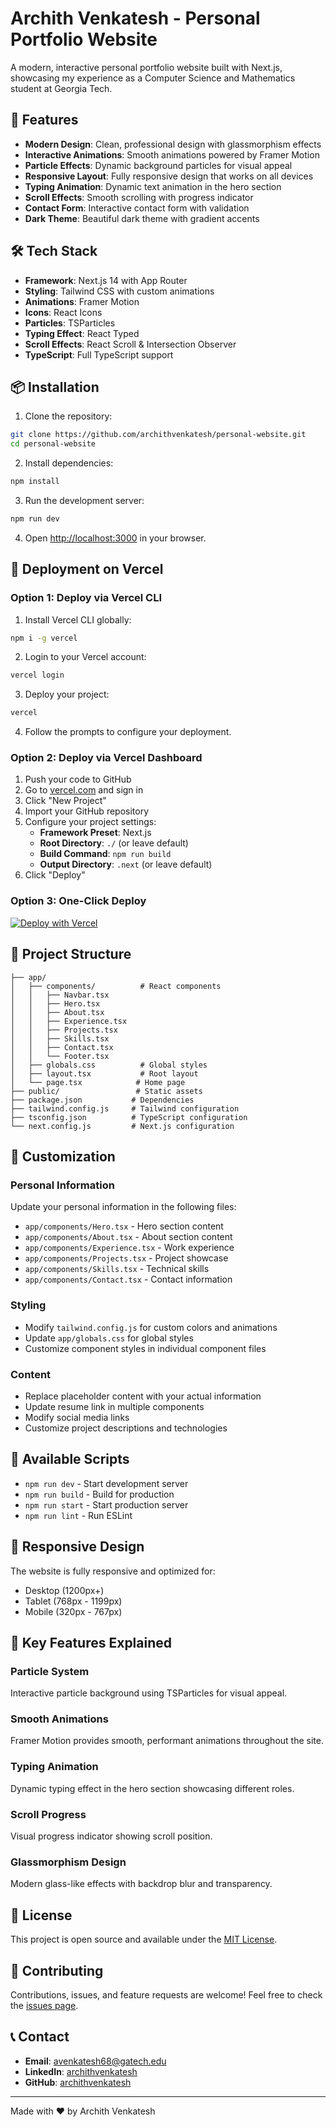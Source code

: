 # Archith Venkatesh - Personal Portfolio Website

A modern, interactive personal portfolio website built with Next.js, showcasing my experience as a Computer Science and Mathematics student at Georgia Tech.

## 🚀 Features

- **Modern Design**: Clean, professional design with glassmorphism effects
- **Interactive Animations**: Smooth animations powered by Framer Motion
- **Particle Effects**: Dynamic background particles for visual appeal
- **Responsive Layout**: Fully responsive design that works on all devices
- **Typing Animation**: Dynamic text animation in the hero section
- **Scroll Effects**: Smooth scrolling with progress indicator
- **Contact Form**: Interactive contact form with validation
- **Dark Theme**: Beautiful dark theme with gradient accents

## 🛠️ Tech Stack

- **Framework**: Next.js 14 with App Router
- **Styling**: Tailwind CSS with custom animations
- **Animations**: Framer Motion
- **Icons**: React Icons
- **Particles**: TSParticles
- **Typing Effect**: React Typed
- **Scroll Effects**: React Scroll & Intersection Observer
- **TypeScript**: Full TypeScript support

## 📦 Installation

1. Clone the repository:
```bash
git clone https://github.com/archithvenkatesh/personal-website.git
cd personal-website
```

2. Install dependencies:
```bash
npm install
```

3. Run the development server:
```bash
npm run dev
```

4. Open [http://localhost:3000](http://localhost:3000) in your browser.

## 🚀 Deployment on Vercel

### Option 1: Deploy via Vercel CLI

1. Install Vercel CLI globally:
```bash
npm i -g vercel
```

2. Login to your Vercel account:
```bash
vercel login
```

3. Deploy your project:
```bash
vercel
```

4. Follow the prompts to configure your deployment.

### Option 2: Deploy via Vercel Dashboard

1. Push your code to GitHub
2. Go to [vercel.com](https://vercel.com) and sign in
3. Click "New Project"
4. Import your GitHub repository
5. Configure your project settings:
   - **Framework Preset**: Next.js
   - **Root Directory**: `./` (or leave default)
   - **Build Command**: `npm run build`
   - **Output Directory**: `.next` (or leave default)
6. Click "Deploy"

### Option 3: One-Click Deploy

[![Deploy with Vercel](https://vercel.com/button)](https://vercel.com/new/clone?repository-url=https://github.com/archithvenkatesh/personal-website)

## 📁 Project Structure

```
├── app/
│   ├── components/          # React components
│   │   ├── Navbar.tsx
│   │   ├── Hero.tsx
│   │   ├── About.tsx
│   │   ├── Experience.tsx
│   │   ├── Projects.tsx
│   │   ├── Skills.tsx
│   │   ├── Contact.tsx
│   │   └── Footer.tsx
│   ├── globals.css          # Global styles
│   ├── layout.tsx           # Root layout
│   └── page.tsx            # Home page
├── public/                 # Static assets
├── package.json           # Dependencies
├── tailwind.config.js     # Tailwind configuration
├── tsconfig.json          # TypeScript configuration
└── next.config.js         # Next.js configuration
```

## 🎨 Customization

### Personal Information
Update your personal information in the following files:
- `app/components/Hero.tsx` - Hero section content
- `app/components/About.tsx` - About section content
- `app/components/Experience.tsx` - Work experience
- `app/components/Projects.tsx` - Project showcase
- `app/components/Skills.tsx` - Technical skills
- `app/components/Contact.tsx` - Contact information

### Styling
- Modify `tailwind.config.js` for custom colors and animations
- Update `app/globals.css` for global styles
- Customize component styles in individual component files

### Content
- Replace placeholder content with your actual information
- Update resume link in multiple components
- Modify social media links
- Customize project descriptions and technologies

## 🔧 Available Scripts

- `npm run dev` - Start development server
- `npm run build` - Build for production
- `npm run start` - Start production server
- `npm run lint` - Run ESLint

## 📱 Responsive Design

The website is fully responsive and optimized for:
- Desktop (1200px+)
- Tablet (768px - 1199px)
- Mobile (320px - 767px)

## 🌟 Key Features Explained

### Particle System
Interactive particle background using TSParticles for visual appeal.

### Smooth Animations
Framer Motion provides smooth, performant animations throughout the site.

### Typing Animation
Dynamic typing effect in the hero section showcasing different roles.

### Scroll Progress
Visual progress indicator showing scroll position.

### Glassmorphism Design
Modern glass-like effects with backdrop blur and transparency.

## 📄 License

This project is open source and available under the [MIT License](LICENSE).

## 🤝 Contributing

Contributions, issues, and feature requests are welcome! Feel free to check the [issues page](https://github.com/archithvenkatesh/personal-website/issues).

## 📞 Contact

- **Email**: avenkatesh68@gatech.edu
- **LinkedIn**: [archithvenkatesh](https://linkedin.com/in/archithvenkatesh)
- **GitHub**: [archithvenkatesh](https://github.com/archithvenkatesh)

---

Made with ❤️ by Archith Venkatesh
